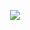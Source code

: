 <p align="center">
  <img src="https://github-readme-stats.vercel.app/api?username=lenny?#8559&theme=midnight-purple&show_icons=true" />
</p>
